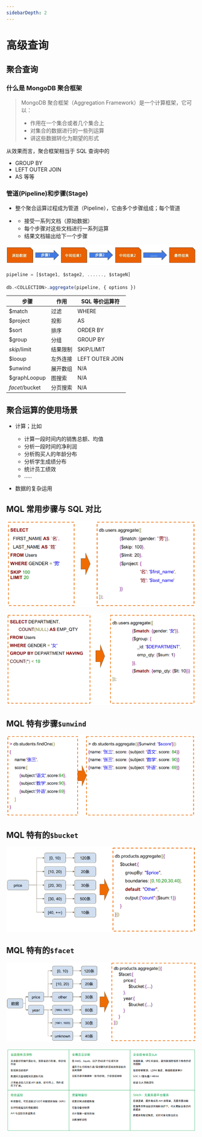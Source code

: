 ```yaml
---
sidebarDepth: 2
---
```


# 高级查询

## 聚合查询

### 什么是 MongoDB 聚合框架

> MongoDB 聚合框架（Aggregation Framework）是一个计算框架，它可以：
>
> - 作用在一个集合或者几个集合上
> - 对集合的数据进行的一些列运算
> - 讲这些数据转化为期望的形式

从效果而言，聚合框架相当于 SQL 查询中的

- GROUP BY
- LEFT OUTER JOIN
- AS 等等

### 管道(Pipeline)和步骤(Stage)

- 整个聚合运算过程成为管道（Pipeline），它由多个步骤组成；每个管道

- - 接受一系列文档（原始数据）
  - 每个步骤对这些文档进行一系列运算
  - 结果文档输出给下一个步骤

![image.png](./assets/1616722946746-5f6bcc8c-8fe6-4f06-8803-d48aeef442b8.png)

```js
pipeline = [$stage1, $stage2, ......, $stageN]

db.<COLLECTION>.aggregate(pipeline, { options })
```

| 步骤           | 作用     | SQL 等价运算符  |
| -------------- | -------- | --------------- |
| $match         | 过滤     | WHERE           |
| $project       | 投影     | AS              |
| $sort          | 排序     | ORDER BY        |
| $group         | 分组     | GROUP BY        |
| $skip/$limit   | 结果限制 | SKIP/LIMIT      |
| $looup         | 左外连接 | LEFT OUTER JOIN |
| $unwind        | 展开数组 | N/A             |
| $graphLoopup   | 图搜索   | N/A             |
| $facet/$bucket | 分页搜索 | N/A             |

## 聚合运算的使用场景

- 计算；比如

  - 计算一段时间内的销售总额、均值
  - 分析一段时间的净利润
  - 分析购买人的年龄分布
  - 分析学生成绩分布
  - 统计员工绩效
  - .....

- 数据的复杂运用

## MQL 常用步骤与 SQL 对比

![image.png](./assets/1616735835149-4fa69238-f7ea-4c8e-b76f-61dc860d2b5b.png)

![image.png](./assets/1616735882990-5e0eaa21-3f88-42df-b98e-1b6d74f1a2af.png)

## MQL 特有步骤`$unwind`

![image.png](./assets/1616735977733-fbf68d59-58d5-4e40-b6b0-cccc8af707af.png)

## MQL 特有的`$bucket`

![image.png](./assets/1616736066821-ec321bb0-cec5-4474-b0ea-e0b28c06e862.png)

## MQL 特有的`$facet`

![image.png](./assets/1616736149325-a05797b7-521a-494d-b439-fefd0ae0db4a.png)

![image.png](./assets/1616739691929-b7144c9f-c48e-451a-bae6-b9f2bb8e2f11.png)
